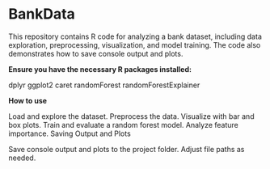 # BankData

This repository contains R code for analyzing a bank dataset, including data exploration, preprocessing, visualization, and model training. The code also demonstrates how to save console output and plots.

**Ensure you have the necessary R packages installed:**

dplyr
ggplot2
caret
randomForest
randomForestExplainer


**How to use**

Load and explore the dataset.
Preprocess the data.
Visualize with bar and box plots.
Train and evaluate a random forest model.
Analyze feature importance.
Saving Output and Plots

Save console output and plots to the project folder. Adjust file paths as needed.
